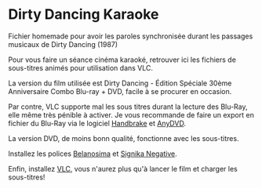 # Dirty Dancing Karaoke
Fichier homemade pour avoir les paroles synchronisée durant les passages musicaux de Dirty Dancing (1987)

Pour vous faire un séance cinéma karaoké, retrouver ici les fichiers de sous-titres animés pour utilisation dans VLC.

La version du film utilisée est Dirty Dancing - Édition Spéciale 30ème Anniversaire Combo Blu-ray + DVD, facile à se procurer en occasion. 

Par contre, VLC supporte mal les sous titres durant la lecture des Blu-Ray, elle même très pénible à activer. Je vous recommande de faire un export en fichier du Blu-Ray via le logiciel [Handbrake](https://handbrake.fr/) et [AnyDVD](https://www.videohelp.com/software/AnyDVD).

La version DVD, de moins bonn qualité, fonctionne avec les sous-titres.

Installez les polices [Belanosima](https://fonts.google.com/specimen/Belanosima) et [Signika Negative](https://fonts.google.com/specimen/Signika+Negative).

Enfin, installez [VLC](https://www.videolan.org/vlc/index.fr.html), vous n'aurez plus qu'à lancer le film et charger les sous-titres!

